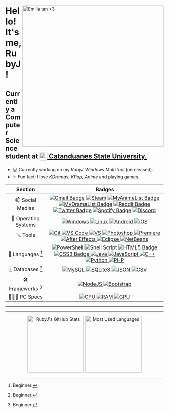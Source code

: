 <div>
  <a href="#blank">
      <img src="https://c.tenor.com/ytbME8XmAu0AAAAC/emilia-tan-smile.gif" align="right" title="Emilia tan <3" width="450px" height="auto" alt="Emilia tan <3">
  </a>

  <h1 align="left">Hello! It's me, RubyJ!</h1>
  <h2 align="left">Currently a Computer Science student at  <a href="http://www.catanduanesstateu.edu.ph" target="_blank"><img src="https://i.imgur.com/Q3mLynn.png" width="25px" style="vertical-align: middle;" /> Catanduanes State University.</a></h2>


- 💻 Currently working on my *RubyJ Windows MultiTool* (unreleased).
- ✨ Fun fact: I love *KDramas*, *KPop*, *Anime* and playing games.
</div>

|       Section        |                                                                                                                                                                                                                                                                                                                                                                                                                                                    Badges                                                                                                                                                                                                                                                                                                                                                                                                                                                     |
| :------------------: | :-----------------------------------------------------------------------------------------------------------------------------------------------------------------------------------------------------------------------------------------------------------------------------------------------------------------------------------------------------------------------------------------------------------------------------------------------------------------------------------------------------------------------------------------------------------------------------------------------------------------------------------------------------------------------------------------------------------------------------------------------------------------------------------------------------------------------------------------------------------------------------------------------------------: |
|   📫 Social Medias   | [![Gmail Badge](https://img.shields.io/badge/-GMail-c14438?style=flat&logo=Gmail&logoColor=white)](mailto:rj.molina13@gmail.com) [![Steam](https://img.shields.io/badge/Steam-000000?style=flat&logo=steam&logoColor=white)](https://steamcommunity.com/id/rubyjane/) [![MyAnimeList Badge](https://img.shields.io/badge/MyAnimeList-2E51A2?style=flat&logo=myanimelist&logoColor=white)](https://myanimelist.net/profile/Rubyjane13) [![MyDramaList Badge](https://img.shields.io/badge/-MyDramaList-0e6298?style=flat&logo=data%3Aimage%2Fjpeg%3Bbase64%2C%2F9j%2F4AAQSkZJRgABAQEAYABgAAD%2F2wBDAAIBAQIBAQICAgICAgICAwUDAwMDAwYEBAMFBwYHBwcGBwcICQsJCAgKCAcHCg0KCgsMDAwMBwkODw0MDgsMDAz%2F2wBDAQICAgMDAwYDAwYMCAcIDAwMDAwMDAwMDAwMDAwMDAwMDAwMDAwMDAwMDAwMDAwMDAwMDAwMDAwMDAwMDAwMDAz%2FwAARCAAgACADASIAAhEBAxEB%2F8QAGQAAAwADAAAAAAAAAAAAAAAAAAcIBQYJ%2F8QAKBAAAQMDAwQCAgMAAAAAAAAAAgEDBAUGBwAIEQkSExQhcRUiIzFC%2F8QAFgEBAQEAAAAAAAAAAAAAAAAAAwQI%2F8QAJBEAAgEDAwQDAQAAAAAAAAAAARECAxIhAAQxBQYTUWFxgZH%2F2gAMAwEAAhEDEQA%2FAI7VOVX70caua6OkYd9dOvGmVMYM16vX5XWmH61QSeB5JjT7ysI5GFBRQ8TqtqSEqj4zcJSTx%2FLMu%2FowY8xpuR2147qVauKqP5Ibr0e7JkSeANnKp9MGQnqctfxN%2BwpDwaEXaiIvBc60TLurp8WLiwZghZHjBMn%2BDHv%2BrM0O0epSAlaERTILwfIQIr9OfX8fM3jQicKn3q2Ln2R4Z3D40yBVsDx80Q6ritidMrYXWEAqfNaiMuOGyw40Sn7BqIoKJ3dqLyYChApKrqN7XLZ2oZLx9SbWeqz0O6Mf0q6Jaz5AvGkqS7KBxAURHhvhkOBVFVPn5XnVm161t69UUIsTLwQiEAc%2FYONRbroO529E7iSMAsgsFlY%2BiEdNOD1XHsH4w25jjX2jubF9sVy37ji1SJ20%2Bak1YhMoKoXLgtuxxd%2Fyvc0Kf0RJrHXD1EI9cxHt5pNNvC5rZvCyQuJi77p%2FDtTqhGSqvCb0iC4aqftONq8nlAmjQnV%2FcUVV1HSr8r96OdGO3tkCJCOXIvBd17bCIF8kCPTa0h7k3xBiZYUQshW2cIsE%2BOLIPtJ6v7MXUZwfijA9YtvA9v385cFXtSTZkWXcPijwaHDmEh1CWIgauPzpRgyTjjiLyTDKoQg0jJ67vM3M7Z92lg0etSnMzRMl2pYcW16QxHiwWaK5IjA8bSv9ym6oK88aEQkPIIPCIqKqxHzoRflPvR0e3NtSlGpCUrgSXdktN44x8ck8k6Wv3Puq0ZU6kYWkAW24CaWec%2FPAHAA1%2F9k%3D&logoColor=white)](https://mydramalist.com/profile/RubyJ) [![Reddit Badge](https://img.shields.io/badge/Reddit-FF5700?style=flat&logo=reddit&logoColor=white)](https://www.reddit.com/user/rj-molina13) [![Twitter Badge](https://img.shields.io/badge/Twitter-blue?style=flat&logo=twitter&logoColor=white)](https://twitter.com/rjmolina13) [![Spotify Badge](https://img.shields.io/badge/Spotify-1DB954?style=flat&logo=spotify&logoColor=white)](https://open.spotify.com/user/rj.molina13)  [![Discord](https://img.shields.io/badge/Discord_(RubyJ%230013)-5865F2?style=flat&logo=discord&logoColor=white)](#blank)|
| 💾 Operating Systems |                                                                                                                                                                                                                                                                                                      [![Windows](https://img.shields.io/badge/Windows-0078D6?style=flat&logo=windows&logoColor=white) ![Linux](https://img.shields.io/badge/Linux-FFFFFF?style=flat&logo=linux&logoColor=black) ![Android](https://img.shields.io/badge/Android-3DDC84?style=flat&logo=android&logoColor=white) ![iOS](https://img.shields.io/badge/iOS-white?style=flat&logo=apple&logoColor=grey)](#blank)                                                                                                                                                                                                                                                                                                      |
|       🪛 Tools        |                                                                                                                                       [![Git](https://img.shields.io/badge/Git-F05032?style=flat&logo=git&logoColor=white) ![VS Code](https://img.shields.io/badge/Visual_Studio_Code-0078D4?style=flat&logo=visual%20studio%20code&logoColor=white) ![VS](https://img.shields.io/badge/Visual_Studio-5C2D91?style=flat&logo=visual%20studio&logoColor=white) ![Photoshop](https://img.shields.io/badge/Adobe_Photoshop-31A8FF?style=flat&logo=Adobe%20Photoshop&logoColor=white) ![Premiere](https://img.shields.io/badge/Adobe%20Premiere%20Pro-9999FF?style=flat&logo=Adobe%20Premiere%20Pro&logoColor=white) ![After Effects](https://img.shields.io/badge/Adobe_After_Effects-9999FF?style=flat&logo=Adobe%20After%20Effects&logoColor=white) ![Eclipse](https://img.shields.io/badge/Eclipse_IDE-2C2255?style=flat&logo=Eclipse%20IDE&logoColor=white) ![NetBeans](https://img.shields.io/badge/Apache_NetBeans_IDE-1B6AC6?style=flat&logo=Apache%20NetBeans%20IDE&logoColor=white)](#blank)                                                                                                                                       |
|     🚀 Languages [^1]     |                                   [![PowerShell](https://img.shields.io/badge/PowerShell-5391FE?style=flat&logo=PowerShell&logoColor=white) ![Shell Script](https://img.shields.io/badge/Shell_Script-121011?style=flat&logo=Linux&logoColor=white) ![HTML5 Badge](https://img.shields.io/badge/HTML5_*-E34F26?style=flat&logo=html5&logoColor=white) ![CSS3 Badge](https://img.shields.io/badge/CSS3_*-1572B6?style=flat&logo=css3&logoColor=white) ![Java](https://img.shields.io/badge/Java_*-007396?style=flat&logo=Java&logoColor=white) ![JavaScript](https://img.shields.io/badge/JavaScript_*-F7DF1E?style=flat&logo=javascript&logoColor=black) ![C++](https://img.shields.io/badge/C++_*-00599C?style=flat&logo=Cplusplus&logoColor=white) ![Python](https://img.shields.io/badge/Python_*-3776AB?style=flat&logo=python&logoColor=white) ![PHP](https://img.shields.io/badge/PHP_*-777BB4?style=flat&logo=PHP&logoColor=white)](#blank)                                   |
|     🗄️ Databases [^1]    |                                                                                                                                                                                                                                                                 [![MySQL](https://img.shields.io/badge/MySQL_*-00000F?style=flat&logo=mysql&logoColor=white) ![SQLite3](https://img.shields.io/badge/SQLite_*-07405E?style=flat&logo=sqlite&logoColor=white) ![JSON](https://img.shields.io/badge/json-5E5C5C?style=flat&logo=json&logoColor=white) ![CSV](https://img.shields.io/badge/CSV-1DF100?style=flat&logo=csv&logoColor=white)]()                                                                                                                                                                                                                                                                 |
|    🛠️ Frameworks [^1]     |                                                                                                                                                                                                                                                                                      [![NodeJS](https://img.shields.io/badge/Node.js_*-339933?style=flat&logo=nodedotjs&logoColor=white) ![Bootstrap](https://img.shields.io/badge/Bootstrap_*-7952B3?style=flat&logo=Bootstrap&logoColor=white)](#blank)                                                                                                                                                                                                                                                                                      |
|     👨🏻‍💻 PC Specs      |                                                                                                                                                                                                                                                                                [![CPU](<https://img.shields.io/badge/AMD-Ryzen_3_3200G_+_A320M_Pro-ED1C24?style=flat&logo=amd&logoColor=white>) ![RAM](https://img.shields.io/badge/Kingston_HyperX-16GB_RAM_@3000Mhz-993399?style=flat&logo=RAM&logoColor=white) ![GPU](https://img.shields.io/badge/NVIDIA-GTX1050%20TI_(4GB)-76B900?style=flat&logo=nvidia&logoColor=white)](#blank)                                                                                                                                                                                                                                                                                |


<hr>



[^1]: Beginner.


________

<div align="center">
  <a href="#blank">
    <img src="https://github-readme-stats.vercel.app/api?username=rjmolina13&hide_title&show_icons=true&theme=github_dark&include_all_commits=true&count_private=true" height="180px" title="RubyJ" alt="RubyJ's GitHub Stats" />
    <img src="https://github-readme-stats.vercel.app/api/top-langs/?username=rjmolina13&layout=compact&theme=github_dark&langs_count=8&hide=jupyter%20notebook" height="180px" title="RubyJ" alt="Most Used Languages" />
  </a>
</div>

<!-- 
If you see this it means that you just have viewed the raw version of this .md -->
